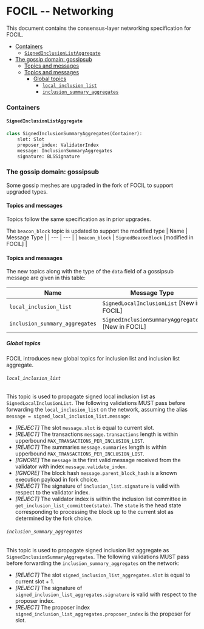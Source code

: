 # FOCIL -- Networking

This document contains the consensus-layer networking specification for FOCIL.

<!-- START doctoc generated TOC please keep comment here to allow auto update -->
<!-- DON'T EDIT THIS SECTION, INSTEAD RE-RUN doctoc TO UPDATE -->

- [Containers](#containers)
  - [`SignedInclusionListAggregate`](#signedinclusionlistaggregate)
- [The gossip domain: gossipsub](#the-gossip-domain-gossipsub)
  - [Topics and messages](#topics-and-messages)
  - [Topics and messages](#topics-and-messages-1)
    - [Global topics](#global-topics)
      - [`local_inclusion_list`](#local_inclusion_list)
      - [`inclusion_summary_aggregates`](#inclusion_summary_aggregates)

<!-- END doctoc generated TOC please keep comment here to allow auto update -->

### Containers

#### `SignedInclusionListAggregate`

```python
class SignedInclusionSummaryAggregates(Container):
    slot: Slot
    proposer_index: ValidatorIndex
    message: InclusionSummaryAggregates
    signature: BLSSignature
```

### The gossip domain: gossipsub

Some gossip meshes are upgraded in the fork of FOCIL to support upgraded types.

#### Topics and messages

Topics follow the same specification as in prior upgrades.

The `beacon_block` topic is updated to support the modified type
| Name | Message Type |
| --- | --- |
| `beacon_block` | `SignedBeaconBlock` [modified in FOCIL] |

#### Topics and messages

The new topics along with the type of the `data` field of a gossipsub message are given in this table:

| Name                          | Message Type                                         |
|-------------------------------|------------------------------------------------------|
| `local_inclusion_list`    | `SignedLocalInclusionList` [New in FOCIL] |
| `inclusion_summary_aggregates`           | `SignedInclusionSummaryAggregates` [New in FOCIL]       |

##### Global topics

FOCIL introduces new global topics for inclusion list and inclusion list aggregate.

###### `local_inclusion_list`

This topic is used to propagate signed local inclusion list as `SignedLocalInclusionList`.
The following validations MUST pass before forwarding the `local_inclusion_list` on the network, assuming the alias `message = signed_local_inclusion_list.message`:

- _[REJECT]_ The slot `message.slot` is equal to current slot.
- _[REJECT]_ The transactions `message.transactions` length is within upperbound `MAX_TRANSACTIONS_PER_INCLUSION_LIST`.
- _[REJECT]_ The summaries `message.summaries` length is within upperbound `MAX_TRANSACTIONS_PER_INCLUSION_LIST`.
- _[IGNORE]_ The `message` is the first valid message received from the validator with index `message.validate_index`. 
- _[IGNORE]_ The block hash `message.parent_block_hash` is a known execution payload in fork choice.
- _[REJECT]_ The signature of `inclusion_list.signature` is valid with respect to the validator index. 
- _[REJECT]_ The validator index is within the inclusion list committee in `get_inclusion_list_committee(state)`. The `state` is the head state corresponding to processing the block up to the current slot as determined by the fork choice. 

###### `inclusion_summary_aggregates`

This topic is used to propagate signed inclusion list aggregate as `SignedInclusionSummaryAggregates`.
The following validations MUST pass before forwarding the `inclusion_summary_aggregates` on the network:

- _[REJECT]_ The slot `signed_inclusion_list_aggregates.slot` is equal to current slot + 1.
- _[REJECT]_ The signature of `signed_inclusion_list_aggregates.signature` is valid with respect to the proposer index. 
- _[REJECT]_ The proposer index `signed_inclusion_list_aggregates.proposer_index` is the proposer for slot.